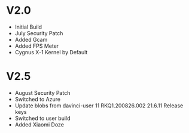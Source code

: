 # V2.0
- Initial Build
- July Security Patch
- Added Gcam
- Added FPS Meter
- Cygnus X-1 Kernel by Default

# V2.5
- August Security Patch
- Switched to Azure
- Update blobs from davinci-user 11 RKQ1.200826.002 21.6.11 Release keys
- Switched to user build
- Added Xiaomi Doze
